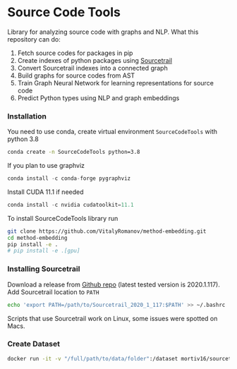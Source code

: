 # Source Code Tools
Library for analyzing source code with graphs and NLP. What this repository can do:

1. Fetch source codes for packages in pip
2. Create indexes of python packages using [Sourcetrail](https://www.sourcetrail.com)
3. Convert Sourcetrail indexes into a connected graph
4. Build graphs for source codes from AST
5. Train Graph Neural Network for learning representations for source code
6. Predict Python types using NLP and graph embeddings

### Installation

You need to use conda, create virtual environment `SourceCodeTools` with python 3.8
```bash
conda create -n SourceCodeTools python=3.8
```

If you plan to use graphviz
```python
conda install -c conda-forge pygraphviz
```

Install CUDA 11.1 if needed
```python
conda install -c nvidia cudatoolkit=11.1
```

To install SourceCodeTools library run
```bash
git clone https://github.com/VitalyRomanov/method-embedding.git
cd method-embedding
pip install -e .
# pip install -e .[gpu]
```

### Installing Sourcetrail
Download a release from [Github repo](https://github.com/CoatiSoftware/Sourcetrail/releases) (latest tested version is 2020.1.117). Add Sourcetrail location to `PATH`
```bash
echo 'export PATH=/path/to/Sourcetrail_2020_1_117:$PATH' >> ~/.bashrc
```
Scripts that use Sourcetrail work on Linux, some issues were spotted on Macs. 

### Create Dataset
```bash
docker run -it -v "/full/path/to/data/folder":/dataset mortiv16/sourcetrail_indexer
```

[comment]: <> (```bash)

[comment]: <> (cd path/to/source_code)

[comment]: <> (echo "example\nexample2" | zsh -i scripts/data_collection/process_folders.sh)

[comment]: <> (bash -i scripts/data_extraction/process_sourcetrail.sh path/to/source_code)

[comment]: <> (python SourceCodeTools/code/data/sourcetrail/DatasetCreator2.py --bpe_tokenizer sentencepiece_bpe.model --track_offsets --do_extraction path/to/source_code path/to/graph)

[comment]: <> (```)